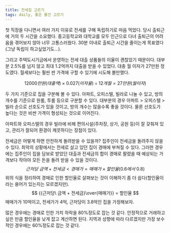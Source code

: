 ```yaml
---
title: 전세집 고르기
tags: daily, 좋은 물건 고르기
---
```


첫 직장을 다니면서 여러 가지 이유로 전세를 구해 독립하기로 마음 먹었다. 당시 출퇴근에 거의 두 시간을 소요했다. 중고등학교와 대학교를 모두 인근으로 다녀 출퇴근의 어려움을 겪어보지 않아 너무 고통스러웠다. 30분 이내로 출퇴근 시간을 줄이는게 목표였다(그냥 독립이 하고싶었기도...).



그리고 주택도시기금에서 운영하는 전세 대출 상품들의 이율이 괜찮았기 때문이다. 대부분 2.5%를 넘지 않고 최대 1.2억까지 대출을 받을 수 있었다. 대충 월 이자가 27만원 정도였다. 월세보다는 훨씬 싼 가격에 구할 수 있기에 시도해 볼만했다.


$$
12000만원(대출액) \times 0.027 (이자율) \div 12개월 = 27만원(월 이자)
$$


두 가지 기준으로 집을 구분해 볼 수 있다. 아파트, 오피스텔, 빌라로 나눌 수 있고, 방의 개수를 기준으로 원룸, 투룸 등으로 구분할 수 있다. 대부분의 경우 아파트 > 오피스텔 > 빌라 순으로 선호도가 있을 것이고, 방의 개수는 많을수록 좋을 것이다. 물론 선호도가 높다는 것은 비싼 가격이 형성되는 것으로 이어진다.

아파트와 오피스텔의 경우 빌라에 비해 편의시설(주차장, 상가, 공원 등)이 잘 갖춰져 있고, 관리가 잘되어 환경이 깨끗하다는 장점이 있다. 



전세금은 어떻게 하면 안전하게 돌려받을 수 있을까? 집주인이 전세금을 돌려주지 않을 수 있다. 최악의 상황에서는 전세로 살고 있던 집이 경매에 부쳐질 수 있다. 그러한 경우에는 집주인이 집을 담보로 받았던 대출과 전세금의 합이 경매로 팔렸을 때 예상되는 가격보다 작아야 모든 돈을 돌려 받을 수 있을 것이다.
$$
근저당\ 금액 + 전세금 < 경매가 = 매매가 \times 할인율(0.6에서\  0.8)
$$
위의 식을 정리하여 경매로 인한 할인율로 살펴보는 것이 이해하기 좀 더 쉽다(할인율이라는 용어가 있는지는 모르겠지만). 
$$
{{근저당\ 금액 + 전세금}\over{매매가}} = 할인율
$$
매매가가 10억이고, 전세가가 4억, 근저당이 3.8억인 집을 가정해보자.



많은 경우에는 경매로 인한 가치 하락을 80%정도로 잡는 것 같다. 안정적으로 거래하고 싶은 만큼 할인율을 낮게 잡고 계산하면 된다. 지역과 성향에 따라 다르겠지만 가장 보수적인 경우에는 60%정도로 잡는 것 같다.

